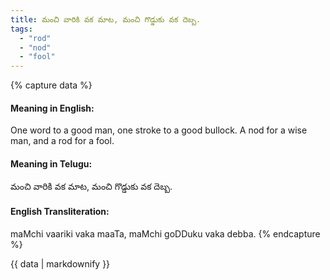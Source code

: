```yaml
---
title: మంచి వారికి వక మాట, మంచి గొడ్డుకు వక దెబ్బ.
tags:
  - "rod"
  - "nod"
  - "fool"
---
```


{% capture data %}
#### Meaning in English:
One word to a good man, one stroke to a good bullock.
A nod for a wise man, and a rod for a fool.

#### Meaning in Telugu:
మంచి వారికి వక మాట, మంచి గొడ్డుకు వక దెబ్బ.

#### English Transliteration:
maMchi vaariki vaka maaTa, maMchi goDDuku vaka debba.
{% endcapture %}

{{ data | markdownify }}

